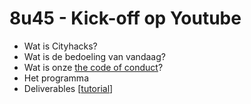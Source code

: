 # 8u45 - Kick-off op Youtube

* Wat is Cityhacks?
* Wat is de bedoeling van vandaag?
* Wat is onze [the code of conduct]()?
* Het programma
* Deliverables \[[tutorial](../../../tools/how-to-deliver-like-a-pro/)\]

